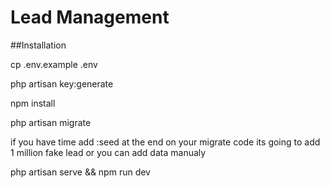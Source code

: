 

# Lead Management



##Installation



cp .env.example .env

php artisan key:generate

npm install

php artisan migrate

if you have time add :seed at the end on your migrate code its going to add 1 million fake lead or you can add data manualy

php artisan serve
&&
npm run dev
